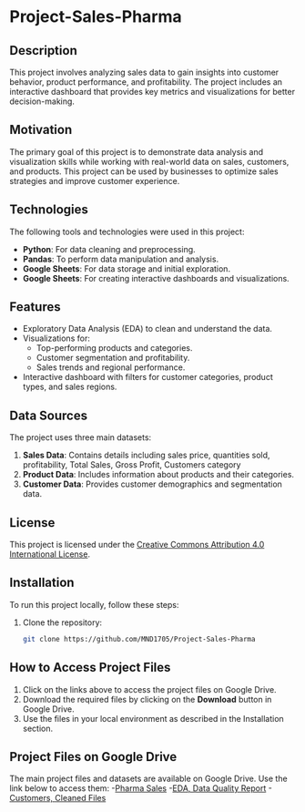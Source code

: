 # Project-Sales-Pharma

## Description
This project involves analyzing sales data to gain insights into customer behavior, product performance, and profitability. The project includes an interactive dashboard that provides key metrics and visualizations for better decision-making.

## Motivation
The primary goal of this project is to demonstrate data analysis and visualization skills while working with real-world data on sales, customers, and products. This project can be used by businesses to optimize sales strategies and improve customer experience.

## Technologies
The following tools and technologies were used in this project:
- **Python**: For data cleaning and preprocessing.
- **Pandas**: To perform data manipulation and analysis.
- **Google Sheets**: For data storage and initial exploration.
- **Google Sheets**: For creating interactive dashboards and visualizations.

## Features
- Exploratory Data Analysis (EDA) to clean and understand the data.
- Visualizations for:
  - Top-performing products and categories.
  - Customer segmentation and profitability.
  - Sales trends and regional performance.
- Interactive dashboard with filters for customer categories, product types, and sales regions.

## Data Sources
The project uses three main datasets:
1. **Sales Data**: Contains details including sales price, quantities sold, profitability, Total Sales, Gross Profit, Customers category
2. **Product Data**: Includes information about products and their categories.
3. **Customer Data**: Provides customer demographics and segmentation data.

## License
This project is licensed under the [Creative Commons Attribution 4.0 International License](https://creativecommons.org/licenses/by/4.0/).


## Installation
To run this project locally, follow these steps:
1. Clone the repository:
   ```bash
   git clone https://github.com/MND1705/Project-Sales-Pharma
   
## How to Access Project Files
1. Click on the links above to access the project files on Google Drive.
2. Download the required files by clicking on the **Download** button in Google Drive.
3. Use the files in your local environment as described in the Installation section.

## Project Files on Google Drive
The main project files and datasets are available on Google Drive. Use the link below to access them:
-[Pharma Sales](https://drive.google.com/drive/folders/1qHIZ4vD40S_QsPfoRvYu6bjRVSo28VLg)
-[EDA, Data Quality Report](https://drive.google.com/drive/folders/1G_l38cTpuOXNKNeDEULHnk6FObJn0DRy)
-[Customers, Cleaned Files](https://drive.google.com/drive/folders/1G_l38cTpuOXNKNeDEULHnk6FObJn0DRy)

